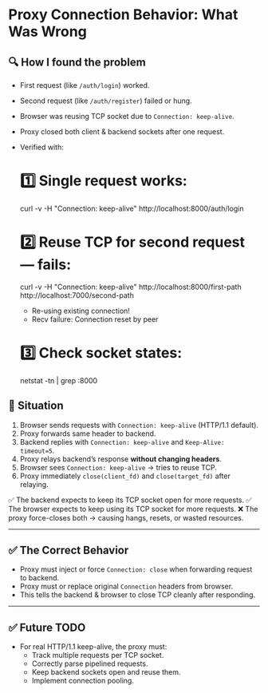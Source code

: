 # Proxy Connection Behavior: What Was Wrong


## 🔍 How I found the problem

- First request (like `/auth/login`) worked.
- Second request (like `/auth/register`) failed or hung.
- Browser was reusing TCP socket due to `Connection: keep-alive`.
- Proxy closed both client & backend sockets after one request.
- Verified with:
    # 1️⃣ Single request works:
    curl -v -H "Connection: keep-alive" http://localhost:8000/auth/login

    # 2️⃣ Reuse TCP for second request — fails:
    curl -v -H "Connection: keep-alive" http://localhost:8000/first-path http://localhost:7000/second-path

    * Re-using existing connection!
    * Recv failure: Connection reset by peer


    # 3️⃣ Check socket states:
    netstat -tn | grep :8000


## 📌 Situation

1. Browser sends requests with `Connection: keep-alive` (HTTP/1.1 default).
2. Proxy forwards same header to backend.
3. Backend replies with `Connection: keep-alive` and `Keep-Alive: timeout=5`.
4. Proxy relays backend’s response **without changing headers**.
5. Browser sees `Connection: keep-alive` → tries to reuse TCP.
6. Proxy immediately `close(client_fd)` and `close(target_fd)` after relaying.

✅ The backend expects to keep its TCP socket open for more requests.
✅ The browser expects to keep using its TCP socket for more requests.
❌ The proxy force-closes both → causing hangs, resets, or wasted resources.

---

## ✅ The Correct Behavior

- Proxy must inject or force `Connection: close` when forwarding request to backend.
- Proxy must or replace original `Connection` headers from browser.
- This tells the backend & browser to close TCP cleanly after responding.

---

## ✅ Future TODO

- For real HTTP/1.1 keep-alive, the proxy must:
  - Track multiple requests per TCP socket.
  - Correctly parse pipelined requests.
  - Keep backend sockets open and reuse them.
  - Implement connection pooling.

